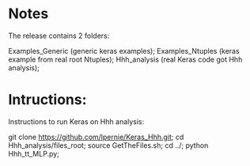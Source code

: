 # Notes
The release contains 2 folders:

   Examples_Generic (generic keras examples);
   Examples_Ntuples (keras example from real root Ntuples);
   Hhh_analysis (real Keras code got Hhh analysis);
    
# Intructions:
Instructions to run Keras on Hhh analysis:

   git clone https://github.com/lpernie/Keras_Hhh.git;
   cd Hhh_analysis/files_root;
   source GetTheFiles.sh;
   cd ../;
   python Hhh_tt_MLP.py;
